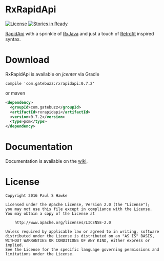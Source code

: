 # RxRapidApi
[![License](https://img.shields.io/badge/License-Apache%202.0-blue.svg)](https://opensource.org/licenses/Apache-2.0) [![Stories in Ready](https://badge.waffle.io/psh/RxRapidApi.png?label=ready&title=Ready)](https://waffle.io/psh/RxRapidApi)

[RapidApi](https://www.rapidapi.com/) with a sprinkle of [RxJava](https://github.com/ReactiveX/RxJava) and just a touch of [Retrofit](https://github.com/square/retrofit) inspired syntax.

# Download

RxRapidApi is available on *jcenter* via Gradle
```
compile 'com.gatebuzz:rxrapidapi:0.7.2'
```
or maven
```xml
<dependency>
  <groupId>com.gatebuzz</groupId>
  <artifactId>rxrapidapi</artifactId>
  <version>0.7.2</version>
  <type>pom</type>
</dependency>
```

# Documentation

Documentation is available on the [wiki](https://github.com/psh/RxRapidApi/wiki).

# License
    Copyright 2016 Paul S Hawke

    Licensed under the Apache License, Version 2.0 (the "License");
    you may not use this file except in compliance with the License.
    You may obtain a copy of the License at

        http://www.apache.org/licenses/LICENSE-2.0

    Unless required by applicable law or agreed to in writing, software
    distributed under the License is distributed on an "AS IS" BASIS,
    WITHOUT WARRANTIES OR CONDITIONS OF ANY KIND, either express or implied.
    See the License for the specific language governing permissions and
    limitations under the License.
